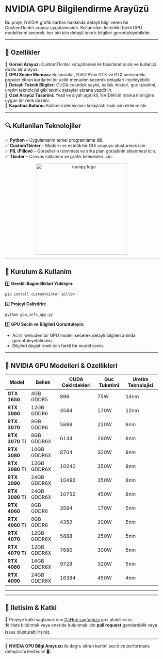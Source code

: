 # NVIDIA GPU Bilgilendirme Arayüzü

Bu proje, NVIDIA grafik kartları hakkinda detayli bilgi veren bir CustomTkinter arayuz uygulamasidir. Kullanicilar, listedeki farkli GPU modellerini secerek, her biri icin detayli teknik bilgileri goruntuleyebilirler.  

---

## 📌 **Ozellikler**  

🔹 **Gorsel Arayuz:** CustomTkinter kutuphanesi ile tasarlanmis sik ve kullanici dostu bir arayuz.  
🔹 **GPU Secim Menusu:** Kullanicilar, NVIDIA’nin GTX ve RTX serisindeki populer ekran kartlarini bir acilir menuden secerek detaylari inceleyebilir.  
🔹 **Detayli Teknik Bilgiler:** CUDA cekirdek sayisi, bellek miktari, guc tuketimi, uretim teknolojisi gibi teknik detaylar ekrana yazdirilir.  
🔹 **Özel Arayüz Tasarimi:** Yesil ve siyah agirlikli, NVIDIA’nin marka kimligine uygun bir renk duzeni.  
🔹 **Kapatma Butonu:** Kullanici deneyimini kolaylastirmak icin eklenmistir.  

---

## 🔍 **Kullanilan Teknolojiler**  

✅ **Python** – Uygulamanin temel programlama dili.  
✅ **CustomTkinter** – Modern ve estetik bir GUI arayuzu olusturmak icin.  
✅ **PIL (Pillow)** – Gorsellerin islenmesi ve arka plan gorselinin eklenmesi icin.  
✅ **Tkinter** – Canvas kullanimi ve grafik bilesenleri icin.  



<div align="Center">
  <img src="https://miro.medium.com/v2/resize:fit:1200/1*sAkjy0szVOfoTBLde76vlw.gif" height="300" alt="numpy logo"  />
 </div>





---

## 💾 **Kurulum & Kullanim**  

1️⃣ **Gerekli Bagimliliklari Yukleyin:**  
```bash
pip install customtkinter pillow
```  

2️⃣ **Projeyi Calistirin:**  
```bash
python gpu_info_app.py
```  

3️⃣ **GPU Secin ve Bilgileri Goruntuleyin:**  
- Acilir menuden bir GPU modeli secerek detayli bilgileri aninda goruntuleyebilirsiniz.  
- Bilgileri degistirmek icin farkli bir model secin.  

---

## 🚀 **NVIDIA GPU Modelleri & Ozellikleri**  

| **Model**        | **Bellek**  | **CUDA Cekirdekleri** | **Guc Tuketimi** | **Uretim Teknolojisi** |
|------------------|------------|----------------------|------------------|------------------------|
| **GTX 1650**     | 4GB GDDR5  | 896                  | 75W              | 14nm                   |
| **RTX 3060**     | 12GB GDDR6 | 3584                 | 170W             | 12nm                   |
| **RTX 3070**     | 8GB GDDR6  | 5888                 | 220W             | 8nm                    |
| **RTX 3070 Ti**  | 8GB GDDR6X | 6144                 | 290W             | 8nm                    |
| **RTX 3080**     | 10GB GDDR6X| 8704                 | 320W             | 8nm                    |
| **RTX 3080 Ti**  | 12GB GDDR6X| 10240                | 350W             | 8nm                    |
| **RTX 3090**     | 24GB GDDR6X| 10496                | 350W             | 8nm                    |
| **RTX 3090 Ti**  | 24GB GDDR6X| 10752                | 450W             | 8nm                    |
| **RTX 4060**     | 8GB GDDR6  | 3584                 | 170W             | 5nm                    |
| **RTX 4060 Ti**  | 8GB GDDR6  | 4352                 | 200W             | 5nm                    |
| **RTX 4070**     | 12GB GDDR6X| 5888                 | 250W             | 5nm                    |
| **RTX 4070 Ti**  | 12GB GDDR6X| 7680                 | 300W             | 5nm                    |
| **RTX 4080**     | 16GB GDDR6X| 9728                 | 320W             | 5nm                    |
| **RTX 4090**     | 24GB GDDR6X| 16384                | 450W             | 4nm                    |

---


---

## 📩 **Iletisim & Katki**  

📌 Projeye katki saglamak icin [GitHub sayfamiza](https://github.com/) goz atabilirsiniz.  
🛠️ Hata bildirmek veya oneride bulunmak icin **pull request** gonderebilir veya issue olusturabilirsiniz.  

---

🚀 **NVIDIA GPU Bilgi Arayuzu** ile dogru ekran kartini secin ve performans detaylarini kesfedin! 🖥️💡
